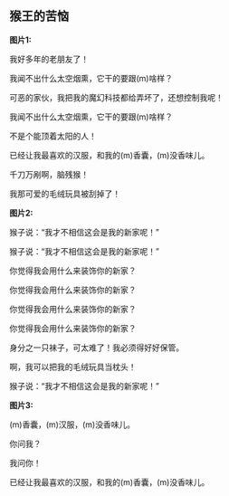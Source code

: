 ## 猴王的苦恼

**图片1:**

我好多年的老朋友了！

我闻不出什么太空烟熏，它干的要跟(m)啥样？

可恶的家伙，我把我的魔幻科技都给弄坏了，还想控制我呢！

我闻不出什么太空烟熏，它干的要跟(m)啥样？

不是个能顶着太阳的人！

已经让我最喜欢的汉服，和我的(m)香囊，(m)没香味儿。

千刀万剐啊，脑残猴！

我那可爱的毛绒玩具被刮掉了！

**图片2:**

猴子说：“我才不相信这会是我的新家呢！”

猴子说：“我才不相信这会是我的新家呢！”

你觉得我会用什么来装饰你的新家？

你觉得我会用什么来装饰你的新家？

你觉得我会用什么来装饰你的新家？

你觉得我会用什么来装饰你的新家？

身分之一只袜子，可太难了！我必须得好好保管。

啊，我可以把我的毛绒玩具当枕头！

猴子说：“我才不相信这会是我的新家呢！”

**图片3:**

(m)香囊，(m)汉服，(m)没香味儿。

你问我？

我问你！

已经让我最喜欢的汉服，和我的(m)香囊，(m)没香味儿。